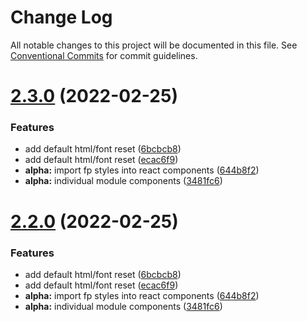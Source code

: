 # Change Log

All notable changes to this project will be documented in this file.
See [Conventional Commits](https://conventionalcommits.org) for commit guidelines.

# [2.3.0](https://github.com/shawn-sandy/ideas/compare/@shawnsandy/first-paint@2.1.4...@shawnsandy/first-paint@2.3.0) (2022-02-25)


### Features

* add default html/font reset ([6bcbcb8](https://github.com/shawn-sandy/ideas/commit/6bcbcb8bdc819a0a0484f4c5ac2210d561d55205))
* add default html/font reset ([ecac6f9](https://github.com/shawn-sandy/ideas/commit/ecac6f97f44655de118ea890ea55513aa80b81e9))
* **alpha:** import fp  styles into react components ([644b8f2](https://github.com/shawn-sandy/ideas/commit/644b8f2f3c04a7427d119e4f87e5478b80796d08))
* **alpha:** individual module components ([3481fc6](https://github.com/shawn-sandy/ideas/commit/3481fc6cdb89ec633d019feaabd011106ac99d1f))





# [2.2.0](https://github.com/shawn-sandy/ideas/compare/@shawnsandy/first-paint@2.1.4...@shawnsandy/first-paint@2.2.0) (2022-02-25)


### Features

* add default html/font reset ([6bcbcb8](https://github.com/shawn-sandy/ideas/commit/6bcbcb8bdc819a0a0484f4c5ac2210d561d55205))
* add default html/font reset ([ecac6f9](https://github.com/shawn-sandy/ideas/commit/ecac6f97f44655de118ea890ea55513aa80b81e9))
* **alpha:** import fp  styles into react components ([644b8f2](https://github.com/shawn-sandy/ideas/commit/644b8f2f3c04a7427d119e4f87e5478b80796d08))
* **alpha:** individual module components ([3481fc6](https://github.com/shawn-sandy/ideas/commit/3481fc6cdb89ec633d019feaabd011106ac99d1f))
